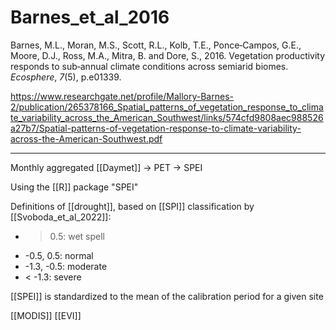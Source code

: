 # Barnes_et_al_2016

Barnes, M.L., Moran, M.S., Scott, R.L., Kolb, T.E., Ponce‐Campos, G.E., Moore, D.J., Ross, M.A., Mitra, B. and Dore, S., 2016. Vegetation productivity responds to sub‐annual climate conditions across semiarid biomes. _Ecosphere_, _7_(5), p.e01339.

https://www.researchgate.net/profile/Mallory-Barnes-2/publication/265378166_Spatial_patterns_of_vegetation_response_to_climate_variability_across_the_American_Southwest/links/574cfd9808aec988526a27b7/Spatial-patterns-of-vegetation-response-to-climate-variability-across-the-American-Southwest.pdf

---

Monthly aggregated [[Daymet]] -> PET -> SPEI

Using the [[R]] package "SPEI"

Definitions of [[drought]], based on [[SPI]] classification by [[Svoboda_et_al_2022]]:

- > 0.5: wet spell
- -0.5, 0.5: normal
- -1.3, -0.5: moderate
- < -1.3: severe

[[SPEI]] is standardized to the mean of the calibration period for a given site

[[MODIS]] [[EVI]]
